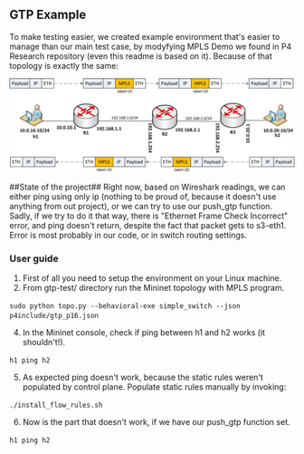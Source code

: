 ## GTP Example ##
To make testing easier, we created example environment that's easier to manage than our main test case, by modyfying MPLS Demo we found in P4 Research repository (even this readme is based on it). Because of that topology is exactly the same:
<p align="center">
  <img src="images/mpls-network.png" />
</p>
##State of the project##
Right now, based on Wireshark readings, we can either ping using only ip (nothing to be proud of, because it doesn't use anything from out project), or we can try to use our push_gtp function. 
Sadly, if we try to do it that way, there is "Ethernet Frame Check Incorrect" error, and ping doesn't return, despite the fact that packet gets to s3-eth1. Error is most probably in our code, or in switch routing settings.

### User guide ###

1. First of all you need to setup the environment on your Linux machine.
2. From gtp-test/ directory run the Mininet topology with MPLS program.

`sudo python topo.py --behavioral-exe simple_switch --json p4include/gtp_p16.json`

4. In the Mininet console, check if ping between h1 and h2 works (it shouldn't!).

`h1 ping h2`

5. As expected ping doesn't work, because the static rules weren't populated by control plane. Populate static rules manually by invoking:

`./install_flow_rules.sh`

6. Now is the part that doesn't work, if we have our push_gtp function set.

`h1 ping h2`

